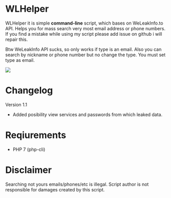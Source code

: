 # WLHelper

WLHelper it is simple **command-line** script, which bases on WeLeakInfo.to API.
Helps you for mass search very most email address or phone numbers.
If you find a mistake while using my script please add issue on github i will repair this.

Btw WeLeakInfo API sucks, so only works if type is an email. Also you can search by nickname or phone number but no change the type. You must set type as email.

![](https://i.ibb.co/kqGGMdZ/wlhelper.png)

# Changelog

Version 1.1
- Added posibility view services and passwords from which leaked data.

# Reqiurements

- PHP 7 (php-cli)

# Disclaimer

Searching not yours emails/phones/etc is illegal. 
Script author is not responsible for damages created by this script.
